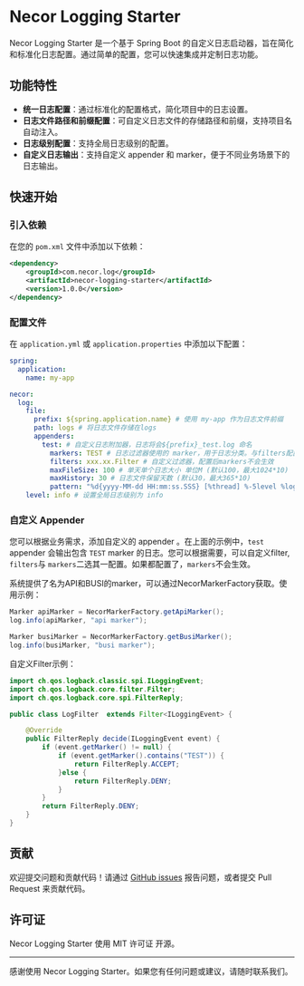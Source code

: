 # Necor Logging Starter

Necor Logging Starter 是一个基于 Spring Boot 的自定义日志启动器，旨在简化和标准化日志配置。通过简单的配置，您可以快速集成并定制日志功能。

## 功能特性

- **统一日志配置**：通过标准化的配置格式，简化项目中的日志设置。
- **日志文件路径和前缀配置**：可自定义日志文件的存储路径和前缀，支持项目名自动注入。
- **日志级别配置**：支持全局日志级别的配置。
- **自定义日志输出**：支持自定义 appender 和 marker，便于不同业务场景下的日志输出。

## 快速开始

### 引入依赖

在您的 `pom.xml` 文件中添加以下依赖：

```xml
<dependency>
	<groupId>com.necor.log</groupId>
	<artifactId>necor-logging-starter</artifactId>
	<version>1.0.0</version>
</dependency>
```

### 配置文件

在 `application.yml` 或 `application.properties` 中添加以下配置：

```yml
spring:
  application:
    name: my-app

necor:
  log:
    file:
      prefix: ${spring.application.name} # 使用 my-app 作为日志文件前缀
      path: logs # 将日志文件存储在logs
      appenders:
        test: # 自定义日志附加器，日志将会${prefix}_test.log 命名
          markers: TEST # 日志过滤器使用的 marker，用于日志分类。与filters配置二选其一
          filters: xxx.xx.Filter # 自定义过滤器，配置后markers不会生效
          maxFileSize: 100 # 单天单个日志大小 单位M (默认100，最大1024*10)
          maxHistory: 30 # 日志文件保留天数 (默认30，最大365*10)
          pattern: "%d{yyyy-MM-dd HH:mm:ss.SSS} [%thread] %-5level %logger{50} - %msg%n" # 默认日志输出格式，可自定义
    level: info # 设置全局日志级别为 info


```

### 自定义 Appender

您可以根据业务需求，添加自定义的 appender 。在上面的示例中，`test` appender 会输出包含 `TEST` marker 的日志。您可以根据需要，可以自定义filter, `filters`与 `markers`二选其一配置。如果都配置了，`markers`不会生效。

系统提供了名为API和BUSI的marker，可以通过NecorMarkerFactory获取。使用示例：

```java
Marker apiMarker = NecorMarkerFactory.getApiMarker();
log.info(apiMarker, "api marker");

Marker busiMarker = NecorMarkerFactory.getBusiMarker();
log.info(busiMarker, "busi marker");
```

自定义Filter示例：

```java
import ch.qos.logback.classic.spi.ILoggingEvent;
import ch.qos.logback.core.filter.Filter;
import ch.qos.logback.core.spi.FilterReply;

public class LogFilter  extends Filter<ILoggingEvent> {

    @Override
    public FilterReply decide(ILoggingEvent event) {
        if (event.getMarker() != null) {
            if (event.getMarker().contains("TEST")) {
                return FilterReply.ACCEPT;
            }else {
                return FilterReply.DENY;
            }
        }
        return FilterReply.DENY;
    }
}

```

## 贡献

欢迎提交问题和贡献代码！请通过 [GitHub issues](https://github.com/yourcompany/necor-logging-starter/issues) 报告问题，或者提交 Pull Request 来贡献代码。

## 许可证

Necor Logging Starter 使用 MIT 许可证 开源。

---

感谢使用 Necor Logging Starter。如果您有任何问题或建议，请随时联系我们。
